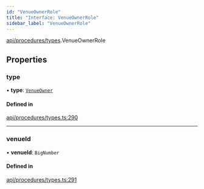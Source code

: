 ```yaml
---
id: "VenueOwnerRole"
title: "Interface: VenueOwnerRole"
sidebar_label: "VenueOwnerRole"
---
```


[api/procedures/types](../../../../../modules/API/Procedures/Types/Types.md).VenueOwnerRole

## Properties

### type

• **type**: [`VenueOwner`](../../../../../enums/API/Procedures/Types/RoleType/RoleType.md#venueowner)

#### Defined in

[api/procedures/types.ts:290](https://github.com/PolymeshAssociation/polymesh-sdk/blob/49a0066c3/src/api/procedures/types.ts#L290)

___

### venueId

• **venueId**: `BigNumber`

#### Defined in

[api/procedures/types.ts:291](https://github.com/PolymeshAssociation/polymesh-sdk/blob/49a0066c3/src/api/procedures/types.ts#L291)
